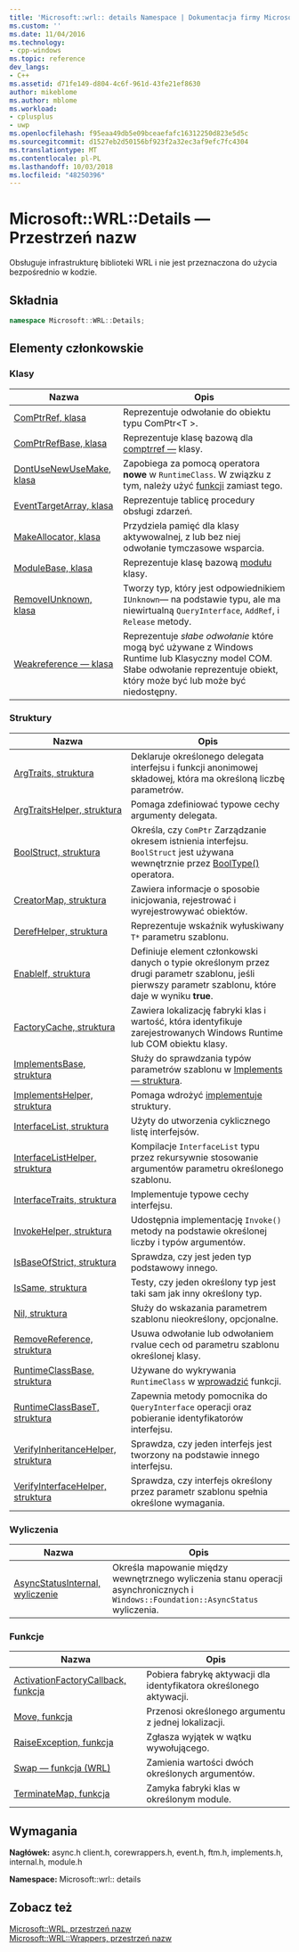 ```yaml
---
title: 'Microsoft::wrl:: details Namespace | Dokumentacja firmy Microsoft'
ms.custom: ''
ms.date: 11/04/2016
ms.technology:
- cpp-windows
ms.topic: reference
dev_langs:
- C++
ms.assetid: d71fe149-d804-4c6f-961d-43fe21ef8630
author: mikeblome
ms.author: mblome
ms.workload:
- cplusplus
- uwp
ms.openlocfilehash: f95eaa49db5e09bceaefafc16312250d823e5d5c
ms.sourcegitcommit: d1527eb2d50156bf923f2a32ec3af9efc7fc4304
ms.translationtype: MT
ms.contentlocale: pl-PL
ms.lasthandoff: 10/03/2018
ms.locfileid: "48250396"
---
```

# <a name="microsoftwrldetails-namespace"></a>Microsoft::WRL::Details — Przestrzeń nazw

Obsługuje infrastrukturę biblioteki WRL i nie jest przeznaczona do użycia bezpośrednio w kodzie.

## <a name="syntax"></a>Składnia

```cpp
namespace Microsoft::WRL::Details;
```

## <a name="members"></a>Elementy członkowskie

### <a name="classes"></a>Klasy

|Nazwa|Opis|
|----------|-----------------|
|[ComPtrRef, klasa](../windows/comptrref-class.md)|Reprezentuje odwołanie do obiektu typu ComPtr\<T >.|
|[ComPtrRefBase, klasa](../windows/comptrrefbase-class.md)|Reprezentuje klasę bazową dla [comptrref —](../windows/comptrref-class.md) klasy.|
|[DontUseNewUseMake, klasa](../windows/dontusenewusemake-class.md)|Zapobiega za pomocą operatora **nowe** w `RuntimeClass`. W związku z tym, należy użyć [funkcji](../windows/make-function.md) zamiast tego.|
|[EventTargetArray, klasa](../windows/eventtargetarray-class.md)|Reprezentuje tablicę procedury obsługi zdarzeń.|
|[MakeAllocator, klasa](../windows/makeallocator-class.md)|Przydziela pamięć dla klasy aktywowalnej, z lub bez niej odwołanie tymczasowe wsparcia.|
|[ModuleBase, klasa](../windows/modulebase-class.md)|Reprezentuje klasę bazową [modułu](../windows/module-class.md) klasy.|
|[RemoveIUnknown, klasa](../windows/removeiunknown-class.md)|Tworzy typ, który jest odpowiednikiem `IUnknown`— na podstawie typu, ale ma niewirtualną `QueryInterface`, `AddRef`, i `Release` metody.|
|[Weakreference — klasa](../windows/weakreference-class.md)|Reprezentuje *słabe odwołanie* które mogą być używane z Windows Runtime lub Klasyczny model COM. Słabe odwołanie reprezentuje obiekt, który może być lub może być niedostępny.|

### <a name="structures"></a>Struktury

|Nazwa|Opis|
|----------|-----------------|
|[ArgTraits, struktura](../windows/argtraits-structure.md)|Deklaruje określonego delegata interfejsu i funkcji anonimowej składowej, która ma określoną liczbę parametrów.|
|[ArgTraitsHelper, struktura](../windows/argtraitshelper-structure.md)|Pomaga zdefiniować typowe cechy argumenty delegata.|
|[BoolStruct, struktura](../windows/boolstruct-structure.md)|Określa, czy `ComPtr` Zarządzanie okresem istnienia interfejsu. `BoolStruct` jest używana wewnętrznie przez [BoolType()](../windows/comptr-operator-microsoft-wrl-details-booltype-operator.md) operatora.|
|[CreatorMap, struktura](../windows/creatormap-structure.md)|Zawiera informacje o sposobie inicjowania, rejestrować i wyrejestrowywać obiektów.|
|[DerefHelper, struktura](../windows/derefhelper-structure.md)|Reprezentuje wskaźnik wyłuskiwany `T*` parametru szablonu.|
|[EnableIf, struktura](../windows/enableif-structure.md)|Definiuje element członkowski danych o typie określonym przez drugi parametr szablonu, jeśli pierwszy parametr szablonu, które daje w wyniku **true**.|
|[FactoryCache, struktura](../windows/factorycache-structure.md)|Zawiera lokalizację fabryki klas i wartość, która identyfikuje zarejestrowanych Windows Runtime lub COM obiektu klasy.|
|[ImplementsBase, struktura](../windows/implementsbase-structure.md)|Służy do sprawdzania typów parametrów szablonu w [Implements — struktura](../windows/implements-structure.md).|
|[ImplementsHelper, struktura](../windows/implementshelper-structure.md)|Pomaga wdrożyć [implementuje](../windows/implements-structure.md) struktury.|
|[InterfaceList, struktura](../windows/interfacelist-structure.md)|Użyty do utworzenia cyklicznego listę interfejsów.|
|[InterfaceListHelper, struktura](../windows/interfacelisthelper-structure.md)|Kompilacje `InterfaceList` typu przez rekursywnie stosowanie argumentów parametru określonego szablonu.|
|[InterfaceTraits, struktura](../windows/interfacetraits-structure.md)|Implementuje typowe cechy interfejsu.|
|[InvokeHelper, struktura](../windows/invokehelper-structure.md)|Udostępnia implementację `Invoke()` metody na podstawie określonej liczby i typów argumentów.|
|[IsBaseOfStrict, struktura](../windows/isbaseofstrict-structure.md)|Sprawdza, czy jest jeden typ podstawowy innego.|
|[IsSame, struktura](../windows/issame-structure.md)|Testy, czy jeden określony typ jest taki sam jak inny określony typ.|
|[Nil, struktura](../windows/nil-structure.md)|Służy do wskazania parametrem szablonu nieokreślony, opcjonalne.|
|[RemoveReference, struktura](../windows/removereference-structure.md)|Usuwa odwołanie lub odwołaniem rvalue cech od parametru szablonu określonej klasy.|
|[RuntimeClassBase, struktura](../windows/runtimeclassbase-structure.md)|Używane do wykrywania `RuntimeClass` w [wprowadzić](../windows/make-function.md) funkcji.|
|[RuntimeClassBaseT, struktura](../windows/runtimeclassbaset-structure.md)|Zapewnia metody pomocnika do `QueryInterface` operacji oraz pobieranie identyfikatorów interfejsu.|
|[VerifyInheritanceHelper, struktura](../windows/verifyinheritancehelper-structure.md)|Sprawdza, czy jeden interfejs jest tworzony na podstawie innego interfejsu.|
|[VerifyInterfaceHelper, struktura](../windows/verifyinterfacehelper-structure.md)|Sprawdza, czy interfejs określony przez parametr szablonu spełnia określone wymagania.|

### <a name="enumerations"></a>Wyliczenia

|Nazwa|Opis|
|----------|-----------------|
|[AsyncStatusInternal, wyliczenie](../windows/asyncstatusinternal-enumeration.md)|Określa mapowanie między wewnętrznego wyliczenia stanu operacji asynchronicznych i `Windows::Foundation::AsyncStatus` wyliczenia.|

### <a name="functions"></a>Funkcje

|Nazwa|Opis|
|----------|-----------------|
|[ActivationFactoryCallback, funkcja](../windows/activationfactorycallback-function.md)|Pobiera fabrykę aktywacji dla identyfikatora określonego aktywacji.|
|[Move, funkcja](../windows/move-function.md)|Przenosi określonego argumentu z jednej lokalizacji.|
|[RaiseException, funkcja](../windows/raiseexception-function.md)|Zgłasza wyjątek w wątku wywołującego.|
|[Swap — funkcja (WRL)](../windows/swap-function-wrl.md)|Zamienia wartości dwóch określonych argumentów.|
|[TerminateMap, funkcja](../windows/terminatemap-function.md)|Zamyka fabryki klas w określonym module.|

## <a name="requirements"></a>Wymagania

**Nagłówek:** async.h client.h, corewrappers.h, event.h, ftm.h, implements.h, internal.h, module.h

**Namespace:** Microsoft::wrl:: details

## <a name="see-also"></a>Zobacz też

[Microsoft::WRL, przestrzeń nazw](../windows/microsoft-wrl-namespace.md)<br/>
[Microsoft::WRL::Wrappers, przestrzeń nazw](../windows/microsoft-wrl-wrappers-namespace.md)